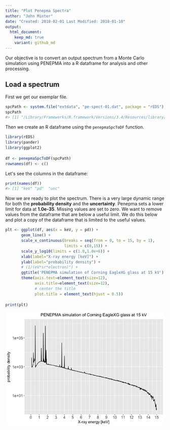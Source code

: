 ```yaml
---
title: "Plot Penepma Spectra"
author: "John Minter"
date: "Created: 2018-02-01 Last Modified: 2018-01-10"
output:
  html_document:
    keep_md: true
    variant: github_md
---
```




Our objective is to convert an output spectrum from a Monte Carlo
simulation using PENEPMA into a R dataframe for analysis and other
processing.


## Load a spectrum

First we get our exemplar file.


```r
spcPath <- system.file("extdata", "pe-spect-01.dat", package = "rEDS")
spcPath
#> [1] "/Library/Frameworks/R.framework/Versions/3.4/Resources/library/rEDS/extdata/pe-spect-01.dat"
```

Then we create an R dataframe using the `penepmaSpcToDF` function.


```r
library(rEDS)
library(pander)
library(ggplot2)

df <- penepmaSpcToDF(spcPath)
rownames(df) <- c()
```

Let's see the columns in the dataframe:


```r
print(names(df))
#> [1] "keV" "pd"  "unc"
```


Now we are ready to plot the spectrum. There is a very large dynamic
range for both the **probability density** and the **uncertainty**.
Penepma sets a lower limit for data at **1.0e-35**. Missing values are
set to zero. We want to remove values from the dataframe that are
below a useful limit. We do this below and plot a copy of the 
dataframe that is limited to the useful values.


```r
plt <- ggplot(df, aes(x = keV, y = pd)) +
       geom_line() + 
       scale_x_continuous(breaks = seq(from = 0, to = 15, by = 1),
                          limits = c(0,15)) +
       scale_y_log10(limits = c(1.0,1.0e+6)) +
       xlab(label="X-ray energy [keV]") +
       ylab(label="probability density") +
       # (1/(eV*sr*electron)") +
       ggtitle('PENEPMA simulation of Corning EagleXG glass at 15 kV') +
       theme(axis.text=element_text(size=12),
             axis.title=element_text(size=12),
             # center the title
             plot.title = element_text(hjust = 0.5))
       
print(plt)
```

![](plotPenepma_files/figure-html/unnamed-chunk-4-1.png)<!-- -->
